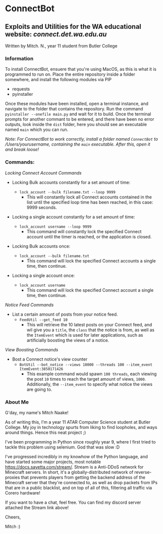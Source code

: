 # ConnectBot
## Exploits and Utilities for the WA educational website: _connect.det.wa.edu.au_
Written by Mitch. N., year 11 student from Butler College

### Information
To install ConnectBot, ensuere that you're using MacOS, as this is what it is programmed to run on. Place the entire repository inside a folder somewhere, and install the following modules via PIP
- requests
- pyinstaller


Once these modules have been installed, open a terminal instance, and navigate to the folder that 
contains the repository. Run the command `pyinstaller --onefile main.py` and wait for it to build. Once the terminal prompts for another commant to be entered, and there have been no error outputs, look inside the `dist` folder, here you should  see an executable named `main` which you can run.


*Note: For ConnectBot to work correctly, install a folder named `ConnectBot` to /Users/yourusername, containing the `main` executable. After this, open it and break loose!*

### Commands:
*Locking Connect Account Commands*
- Locking Bulk accounts constantly for a set amount of time:
  - `lock_account --bulk filename.txt --loop 9999`
    - This will constantly lock all Connect accounts contained in the list until the specified loop time has been reached, in this case: 9999 seconds.


- Locking a single account constantly for a set amount of time:
  - `lock_account username --loop 9999`
    - This command will constantly lock the specified Connect account until the timer is reached, or the application is closed.


- Locking Bulk accounts once:
  - `lock_account --bulk filename.txt`
    - This command will lock the specified Connect accounts a single time, then continue.


- Locking a single account once:
  - `lock_account username`
    - This command will lock the specified Connect account a single time, then continue.




*Notice Feed Commands*

- List a certain amount of posts from your notice feed.
  - `FeedUtil --get_feed 10`
    - This will retrieve the 10 latest posts on your Connect feed, and wil give you a `title`, the `class` that the notice is from, as well as the `ItemEvent` which is used for later applications, such as artificially boosting the views of a notice.


*View Boosting Commands*

- Bost a Connect notice's view counter
  - `BotUtil --bot_notice --views 10000 --threads 100 --item_event ItemEvent:3850171426`
    - This example command would spawn `100 threads`, each viewing the post `10` times to reach the target amount of views, `1000`. Additionally, the `--item_event` to specify what notice the views are going to.


### About Me
G'day, my name's Mitch Naake!

As of writing this, I'm a year 11 ATAR Computer Science student at Butler College. My joy in technology spurts from liking to find loopholes, and ways around things. Hence this neat project ;)

I've been programming in Python since roughly year 9, where I first tried to tackle this problem using selenium. God that was slow :D

I've progressed incredibly in my knowhow of the Python language, and have started some major projects, most notable https://docs.sayetta.com/stream/. Stream is a Anti-DDoS network for Minecraft servers. In short, it's a globally-distributed network of reverse-proxies that prevents players from getting the backend address of the Minecraft server that they're connected to, as well as drop packets from IPs that are in a public blacklist, and on top of all of this, filtering all traffic via Corero hardware! 


If you want to have a chat, feel free. You can find my discord server attached the Stream link above!

Cheers,

Mitch :)
